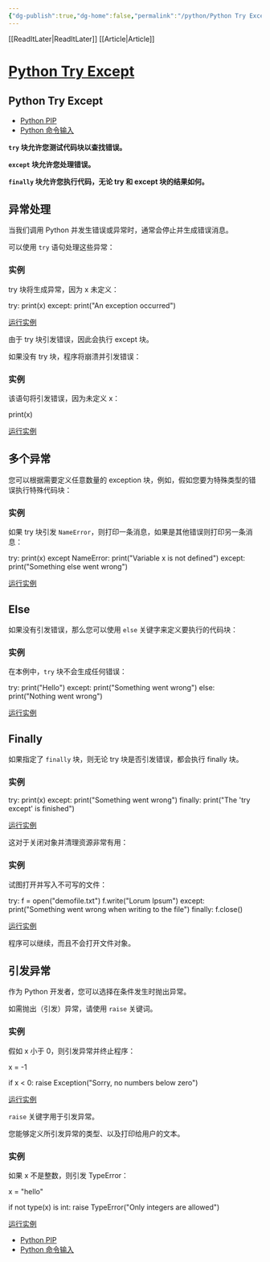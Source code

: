 ```yaml
---
{"dg-publish":true,"dg-home":false,"permalink":"/python/Python Try Except/","dgPassFrontmatter":true,"created":"2024-10-26T21:14:00.816+08:00","updated":"2024-10-26T23:06:40.614+08:00"}
---
```


[[ReadItLater\|ReadItLater]] [[Article\|Article]]

# [Python Try Except](https://www.w3school.com.cn/python/python_try_except.asp)

## Python Try Except

-   [Python PIP](https://www.w3school.com.cn/python/python_pip.asp "Python PIP")
-   [Python 命令输入](https://www.w3school.com.cn/python/python_cmd_input.asp "Python 命令行输入")

**`try` 块允许您测试代码块以查找错误。**

**`except` 块允许您处理错误。**

**`finally` 块允许您执行代码，无论 try 和 except 块的结果如何。**

## 异常处理

当我们调用 Python 并发生错误或异常时，通常会停止并生成错误消息。

可以使用 `try` 语句处理这些异常：

### 实例

try 块将生成异常，因为 x 未定义：

try:
  print(x)
except:
  print("An exception occurred")

[运行实例](https://www.w3school.com.cn/tiy/t.asp?f=python_try_except_1)

由于 try 块引发错误，因此会执行 except 块。

如果没有 try 块，程序将崩溃并引发错误：

### 实例

该语句将引发错误，因为未定义 x：

print(x)

[运行实例](https://www.w3school.com.cn/tiy/t.asp?f=python_try_except_error)

## 多个异常

您可以根据需要定义任意数量的 exception 块，例如，假如您要为特殊类型的错误执行特殊代码块：

### 实例

如果 try 块引发 `NameError`，则打印一条消息，如果是其他错误则打印另一条消息：

try:
  print(x)
except NameError:
  print("Variable x is not defined")
except:
  print("Something else went wrong")

[运行实例](https://www.w3school.com.cn/tiy/t.asp?f=python_try_except_2)

## Else

如果没有引发错误，那么您可以使用 `else` 关键字来定义要执行的代码块：

### 实例

在本例中，`try` 块不会生成任何错误：

try:
  print("Hello")
except:
  print("Something went wrong")
else:
  print("Nothing went wrong")

[运行实例](https://www.w3school.com.cn/tiy/t.asp?f=python_try_except_3)

## Finally

如果指定了 `finally` 块，则无论 try 块是否引发错误，都会执行 finally 块。

### 实例

try:
  print(x)
except:
  print("Something went wrong")
finally:
  print("The 'try except' is finished")

[运行实例](https://www.w3school.com.cn/tiy/t.asp?f=python_try_except_4)

这对于关闭对象并清理资源非常有用：

### 实例

试图打开并写入不可写的文件：

try:
  f = open("demofile.txt")
  f.write("Lorum Ipsum")
except:
  print("Something went wrong when writing to the file")
finally:
  f.close()

[运行实例](https://www.w3school.com.cn/tiy/t.asp?f=python_try_except_5)

程序可以继续，而且不会打开文件对象。

## 引发异常

作为 Python 开发者，您可以选择在条件发生时抛出异常。

如需抛出（引发）异常，请使用 `raise` 关键词。

### 实例

假如 x 小于 0，则引发异常并终止程序：

x = -1

if x < 0:
  raise Exception("Sorry, no numbers below zero")

[运行实例](https://www.w3school.com.cn/tiy/t.asp?f=demo_python_ref_keyword_raise_1)

`raise` 关键字用于引发异常。

您能够定义所引发异常的类型、以及打印给用户的文本。

### 实例

如果 x 不是整数，则引发 TypeError：

x = "hello"

if not type(x) is int:
  raise TypeError("Only integers are allowed")

[运行实例](https://www.w3school.com.cn/tiy/t.asp?f=demo_python_ref_keyword_raise_2)

-   [Python PIP](https://www.w3school.com.cn/python/python_pip.asp "Python PIP")
-   [Python 命令输入](https://www.w3school.com.cn/python/python_cmd_input.asp "Python 命令行输入")